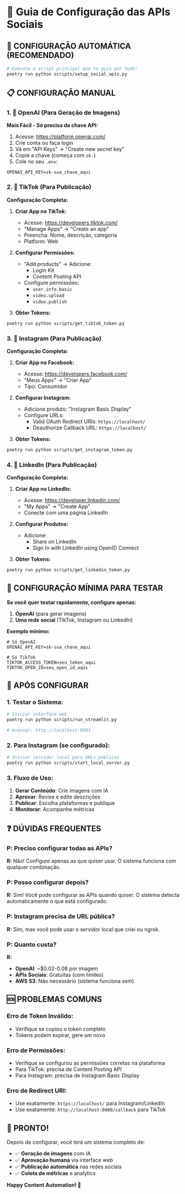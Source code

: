 # 🔑 Guia de Configuração das APIs Sociais

## 🚀 **CONFIGURAÇÃO AUTOMÁTICA (RECOMENDADO)**

```bash
# Execute o script principal que te guia por tudo:
poetry run python scripts/setup_social_apis.py
```

## 📋 **CONFIGURAÇÃO MANUAL**

### **1. 🤖 OpenAI (Para Geração de Imagens)**

**Mais Fácil - Só precisa da chave API:**

1. Acesse: https://platform.openai.com/
2. Crie conta ou faça login
3. Vá em "API Keys" → "Create new secret key"
4. Copie a chave (começa com `sk-`)
5. Cole no seu `.env`:
```env
OPENAI_API_KEY=sk-sua_chave_aqui
```

### **2. 🎵 TikTok (Para Publicação)**

**Configuração Completa:**

1. **Criar App no TikTok:**
   - Acesse: https://developers.tiktok.com/
   - "Manage Apps" → "Create an app"
   - Preencha: Nome, descrição, categoria
   - Platform: Web

2. **Configurar Permissões:**
   - "Add products" → Adicione:
     - Login Kit
     - Content Posting API
   - Configure permissões:
     - `user.info.basic`
     - `video.upload`
     - `video.publish`

3. **Obter Tokens:**
```bash
poetry run python scripts/get_tiktok_token.py
```

### **3. 📸 Instagram (Para Publicação)**

**Configuração Completa:**

1. **Criar App no Facebook:**
   - Acesse: https://developers.facebook.com/
   - "Meus Apps" → "Criar App"
   - Tipo: Consumidor

2. **Configurar Instagram:**
   - Adicione produto: "Instagram Basic Display"
   - Configure URLs:
     - Valid OAuth Redirect URIs: `https://localhost/`
     - Deauthorize Callback URL: `https://localhost/`

3. **Obter Tokens:**
```bash
poetry run python scripts/get_instagram_token.py
```

### **4. 💼 LinkedIn (Para Publicação)**

**Configuração Completa:**

1. **Criar App no LinkedIn:**
   - Acesse: https://developer.linkedin.com/
   - "My Apps" → "Create App"
   - Conecte com uma página LinkedIn

2. **Configurar Produtos:**
   - Adicione:
     - Share on LinkedIn
     - Sign In with LinkedIn using OpenID Connect

3. **Obter Tokens:**
```bash
poetry run python scripts/get_linkedin_token.py
```

## 🎯 **CONFIGURAÇÃO MÍNIMA PARA TESTAR**

**Se você quer testar rapidamente, configure apenas:**

1. **OpenAI** (para gerar imagens)
2. **Uma rede social** (TikTok, Instagram ou LinkedIn)

**Exemplo mínimo:**
```env
# Só OpenAI
OPENAI_API_KEY=sk-sua_chave_aqui

# Só TikTok
TIKTOK_ACCESS_TOKEN=seu_token_aqui
TIKTOK_OPEN_ID=seu_open_id_aqui
```

## 🚀 **APÓS CONFIGURAR**

### **1. Testar o Sistema:**
```bash
# Iniciar interface web
poetry run python scripts/run_streamlit.py

# Acessar: http://localhost:8501
```

### **2. Para Instagram (se configurado):**
```bash
# Iniciar servidor local para URLs públicas
poetry run python scripts/start_local_server.py
```

### **3. Fluxo de Uso:**
1. **Gerar Conteúdo**: Crie imagens com IA
2. **Aprovar**: Revise e edite descrições
3. **Publicar**: Escolha plataformas e publique
4. **Monitorar**: Acompanhe métricas

## ❓ **DÚVIDAS FREQUENTES**

### **P: Preciso configurar todas as APIs?**
**R:** Não! Configure apenas as que quiser usar. O sistema funciona com qualquer combinação.

### **P: Posso configurar depois?**
**R:** Sim! Você pode configurar as APIs quando quiser. O sistema detecta automaticamente o que está configurado.

### **P: Instagram precisa de URL pública?**
**R:** Sim, mas você pode usar o servidor local que criei ou ngrok.

### **P: Quanto custa?**
**R:** 
- **OpenAI**: ~$0.02-0.08 por imagem
- **APIs Sociais**: Gratuitas (com limites)
- **AWS S3**: Não necessário (sistema funciona sem)

## 🆘 **PROBLEMAS COMUNS**

### **Erro de Token Inválido:**
- Verifique se copiou o token completo
- Tokens podem expirar, gere um novo

### **Erro de Permissões:**
- Verifique se configurou as permissões corretas na plataforma
- Para TikTok: precisa de Content Posting API
- Para Instagram: precisa de Instagram Basic Display

### **Erro de Redirect URI:**
- Use exatamente: `https://localhost/` para Instagram/LinkedIn
- Use exatamente: `http://localhost:8000/callback` para TikTok

## 🎉 **PRONTO!**

Depois de configurar, você terá um sistema completo de:
- ✅ **Geração de imagens** com IA
- ✅ **Aprovação humana** via interface web
- ✅ **Publicação automática** nas redes sociais
- ✅ **Coleta de métricas** e analytics

**Happy Content Automation! 🚀**
